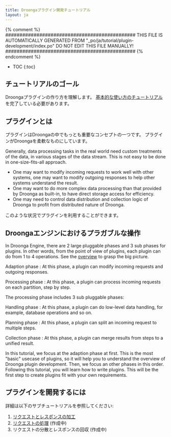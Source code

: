```yaml
---
title: Droongaプラグイン開発チュートリアル
layout: ja
---
```


{% comment %}
##############################################
  THIS FILE IS AUTOMATICALLY GENERATED FROM
  "_po/ja/tutorial/plugin-development/index.po"
  DO NOT EDIT THIS FILE MANUALLY!
##############################################
{% endcomment %}


* TOC
{:toc}

## チュートリアルのゴール

Droongaプラグインの作り方を理解します。
[基本的な使い方のチュートリアル][basic tutorial]を完了している必要があります。


## プラグインとは

プラグインはDroongaの中でもっとも重要なコンセプトの一つです。
プラグインがDroongaを柔軟なものにしています。

Generally, data processing tasks in the real world need custom treatments of the data, in various stages of the data stream. This is not easy to be done in one-size-fits-all approach.

 * One may want to modify incoming requests to work well with other systems, one may want to modify outgoing responses to help other systems understand the result.
 * One may want to do more complex data processing than that provided by Droonga as built-in, to have direct storage access for efficiency.
 * One may need to control data distribution and collection logic of Droonga to profit from distributed nature of Droonga.

このような状況でプラグインを利用することができます。

## Droongaエンジンにおけるプラガブルな操作

In Droonga Engine, there are 2 large pluggable phases and 3 sub phases for plugins.
In other words, from the point of view of plugins, each plugin can do from 1 to 4 operations.
See the [overview][] to grasp the big picture.

Adaption phase
: At this phase, a plugin can modify incoming requests and outgoing responses.

Processing phase
: At this phase, a plugin can process incoming requests on each partition, step by step.

The processing phase includes 3 sub pluggable phases:

Handling phase
: At this phase, a plugin can do low-level data handling, for example, database operations and so on.

Planning phase
: At this phase, a plugin can split an incoming request to multiple steps.

Collection phase
: At this phase, a plugin can merge results from steps to a unified result.

In this tutorial, we focus at the adaption phase at first.
This is the most "basic" usecase of plugins, so it will help you to understand the overview of Droonga plugin development.
Then, we focus an other phases in this order.
Following this tutorial, you will learn how to write plugins. This will be the first step to create plugins fit with your own requirements.

## プラグインを開発するには

詳細は以下のサブチュートリアルを参照してください:

 1. [リクエストとレスポンスの加工][adapter]
 2. [リクエストの処理][handler] (作成中)
 3. リクエストの分散とレスポンスの回収 (作成中)


  [basic tutorial]: ../basic/
  [overview]: ../../overview/
  [adapter]: ./adapter/
  [handler]: ./handler/
  [distribute-collect]: ./distribute-collect/

